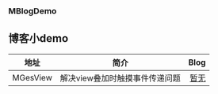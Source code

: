 ### MBlogDemo
博客小demo
--
| 地址 | 简介 | Blog |
| - | :-: | -: | 
|MGesView|解决view叠加时触摸事件传递问题|[暂无](www.baidu.com)|


